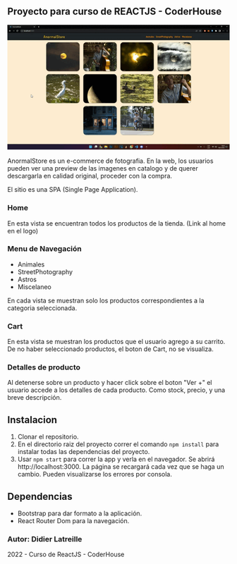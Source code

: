 ## Proyecto para curso de REACTJS - CoderHouse

 ![image]( https://github.com/DidierLatreille/anormalstore-latreille/blob/master/recorridoAnormalStore.gif)

AnormalStore es un e-commerce de fotografia. En la web, los usuarios pueden ver una preview de las imagenes en catalogo
y de querer descargarla en calidad original, proceder con la compra.

El sitio es una SPA (Single Page Application).

### Home

En esta vista se encuentran todos los productos de la tienda. (Link al home en el logo)

### Menu de Navegación 

* Animales
* StreetPhotography
* Astros
* Miscelaneo

En cada vista se muestran solo los productos correspondientes a la categoria seleccionada.

### Cart

En esta vista se muestran los productos que el usuario agrego a su carrito. De no haber seleccionado productos, el boton de Cart, no se visualiza.

### Detalles de producto

Al detenerse sobre un producto y hacer click sobre el boton "Ver +" el usuario accede a los detalles de cada producto.
Como stock, precio, y una breve descripción.

## Instalacion

1. Clonar el repositorio.
2. En el directorio raiz del proyecto correr el comando `npm install` para instalar todas las dependencias del proyecto. 
3. Usar `npm start` para correr la app y verla en el navegador. Se abrirá http://localhost:3000. La página se recargará cada vez que se haga un cambio. Pueden visualizarse los errores por consola. 

## Dependencias

 * Bootstrap para dar formato a la aplicación.
 * React Router Dom para la navegación. 

### Autor: Didier Latreille

2022 - Curso de ReactJS - CoderHouse

